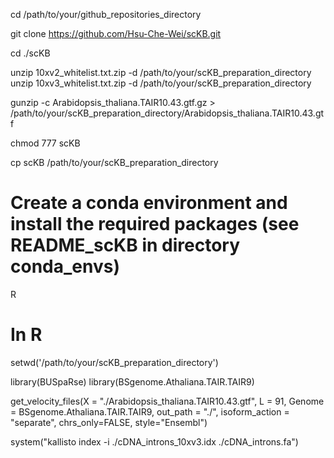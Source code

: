 cd /path/to/your/github_repositories_directory

git clone https://github.com/Hsu-Che-Wei/scKB.git

cd ./scKB

unzip 10xv2_whitelist.txt.zip -d /path/to/your/scKB_preparation_directory
unzip 10xv3_whitelist.txt.zip -d /path/to/your/scKB_preparation_directory

gunzip -c Arabidopsis_thaliana.TAIR10.43.gtf.gz > /path/to/your/scKB_preparation_directory/Arabidopsis_thaliana.TAIR10.43.gtf

chmod 777 scKB

cp scKB /path/to/your/scKB_preparation_directory



# Create a conda environment and install the required packages (see README_scKB in directory conda_envs)


R
# In R

setwd('/path/to/your/scKB_preparation_directory')

library(BUSpaRse)
library(BSgenome.Athaliana.TAIR.TAIR9)

get_velocity_files(X = "./Arabidopsis_thaliana.TAIR10.43.gtf", L = 91, Genome = BSgenome.Athaliana.TAIR.TAIR9, out_path = "./", isoform_action = "separate", chrs_only=FALSE, style="Ensembl")

system("kallisto index -i ./cDNA_introns_10xv3.idx ./cDNA_introns.fa")



